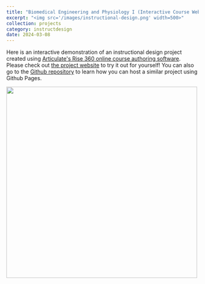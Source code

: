 ```yaml
---
title: "Biomedical Engineering and Physiology I (Interactive Course Website Demonstration)"
excerpt: "<img src='/images/instructional-design.png' width=500>"
collection: projects
category: instructdesign
date: 2024-03-08
---
```


Here is an interactive demonstration of an instructional design project created using [Articulate's Rise 360 online course authoring software](https://www.articulate.com/360/rise/). Please check out [the project website](https://kassstem.github.io/instructional-design/) to try it out for yourself! You can also go to the [Github repository](https://github.com/KassSTEM/instructional-design) to learn how you can host a similar project using Github Pages.

<img src='/images/instructional-design.gif' width=500>
